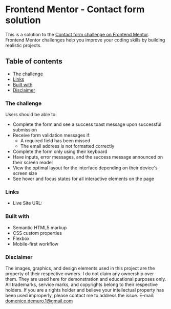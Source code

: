 # Frontend Mentor - Contact form solution

This is a solution to the [Contact form challenge on Frontend Mentor](https://www.frontendmentor.io/challenges/contact-form--G-hYlqKJj). Frontend Mentor challenges help you improve your coding skills by building realistic projects. 

## Table of contents

- [The challenge](#the-challenge)
- [Links](#links)
- [Built with](#built-with)
- [Disclaimer](#disclaimer)


### The challenge

Users should be able to:

- Complete the form and see a success toast message upon successful submission
- Receive form validation messages if:
  - A required field has been missed
  - The email address is not formatted correctly
- Complete the form only using their keyboard
- Have inputs, error messages, and the success message announced on their screen reader
- View the optimal layout for the interface depending on their device's screen size
- See hover and focus states for all interactive elements on the page


### Links

- Live Site URL: 


### Built with

- Semantic HTML5 markup
- CSS custom properties
- Flexbox
- Mobile-first workflow

### Disclaimer
The images, graphics, and design elements used in this project are the property of their respective owners. I do not claim any ownership over them. They are used here for demonstration and educational purposes only. All trademarks, service marks, and copyrights belong to their respective holders. If you are a rights holder and believe your intellectual property has been used improperly, please contact me to address the issue. 
E-mail: domenico.demuro.1@gmail.com